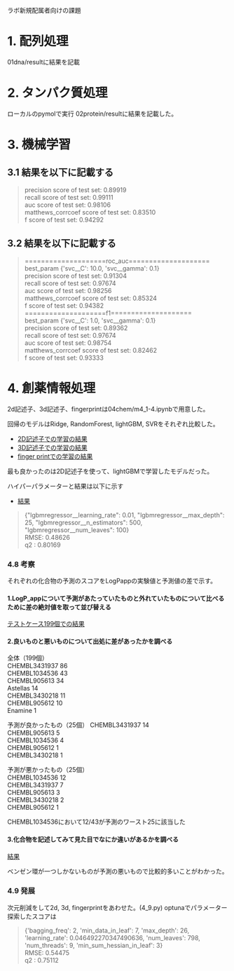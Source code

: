 ラボ新規配属者向けの課題


# 1. 配列処理
01dna/resultに結果を記載

# 2. タンパク質処理
ローカルのpymolで実行
02protein/resultに結果を記載した。

# 3. 機械学習
## 3.1 結果を以下に記載する

>precision score of test set: 0.89919   
recall score of test set: 0.99111   
auc score of test set: 0.98106  
matthews_corrcoef score of test set: 0.83510  
f score of test set: 0.94292  
## 3.2 結果を以下に記載する
>====================roc_auc====================  
best_param
{'svc__C': 10.0, 'svc__gamma': 0.1}  
precision score of test set: 0.91304  
recall score of test set: 0.97674  
auc score of test set: 0.98256  
matthews_corrcoef score of test set: 0.85324  
f score of test set: 0.94382  
====================f1====================  
best_param
{'svc__C': 1.0, 'svc__gamma': 0.1}  
precision score of test set: 0.89362  
recall score of test set: 0.97674  
auc score of test set: 0.98754  
matthews_corrcoef score of test set: 0.82462  
f score of test set: 0.93333

# 4. 創薬情報処理
2d記述子、3d記述子、fingerprintは04chem/m4_1-4.ipynbで用意した。

回帰のモデルはRidge, RandomForest, lightGBM, SVRをそれぞれ比較した。

- [2D記述子での学習の結果](https://github.com/kaz-i-54/lab_tasks_for_newcommer/tree/master/04_chem/result/param_2d)
- [3D記述子での学習の結果](https://github.com/kaz-i-54/lab_tasks_for_newcommer/tree/master/04_chem/result/param_3d)
- [finger printでの学習の結果](https://github.com/kaz-i-54/lab_tasks_for_newcommer/tree/master/04_chem/result/param_fing)


最も良かったのは2D記述子を使って、lightGBMで学習したモデルだった。

ハイパーパラメーターと結果は以下に示す
- [結果](https://github.com/kaz-i-54/lab_tasks_for_newcommer/blob/master/04_chem/result/param_2d/LGBMRegressor.txt)

>{"lgbmregressor__learning_rate": 0.01, "lgbmregressor__max_depth": 25, "lgbmregressor__n_estimators": 500, "lgbmregressor__num_leaves": 100}  
RMSE: 0.48626  
q2  : 0.80169  


### 4.8 考察
それぞれの化合物の予測のスコアをLogPappの実験値と予測値の差で示す。

#### 1.LogP_appについて予測があたっていたものと外れていたものについて比べるために差の絶対値を取って並び替える
[テストケース199個での結果](https://github.com/kaz-i-54/lab_tasks_for_newcommer/blob/master/04_chem/result/diff_sorted_test.csv)

#### 2.良いものと悪いものについて出処に差があったかを調べる  
全体（199個）  
CHEMBL3431937    86  
CHEMBL1034536    43  
CHEMBL905613     34  
Astellas         14  
CHEMBL3430218    11  
CHEMBL905612     10  
Enamine           1  

予測が良かったもの（25個）
CHEMBL3431937    14  
CHEMBL905613      5  
CHEMBL1034536     4  
CHEMBL905612      1  
CHEMBL3430218     1  

予測が悪かったもの（25個）  
CHEMBL1034536    12  
CHEMBL3431937     7  
CHEMBL905613      3  
CHEMBL3430218     2  
CHEMBL905612      1  

CHEMBL1034536において12/43が予測のワースト25に該当した  

#### 3.化合物を記述してみて見た目でなにか違いがあるかを調べる
[結果](https://github.com/kaz-i-54/lab_tasks_for_newcommer/tree/master/04_chem/result/diff_all)

ベンゼン環が一つしかないものが予測の悪いもので比較的多いことがわかった。

### 4.9 発展
次元削減をして2d, 3d, fingerprintをあわせた。(4_9.py)
optunaでパラメーター探索したスコアは

>{'bagging_freq': 2, 'min_data_in_leaf': 7, 'max_depth': 26, 'learning_rate': 0.046492270347490636, 'num_leaves': 798, 'num_threads': 9, 'min_sum_hessian_in_leaf': 3}  
RMSE: 0.54475  
q2  : 0.75112  


